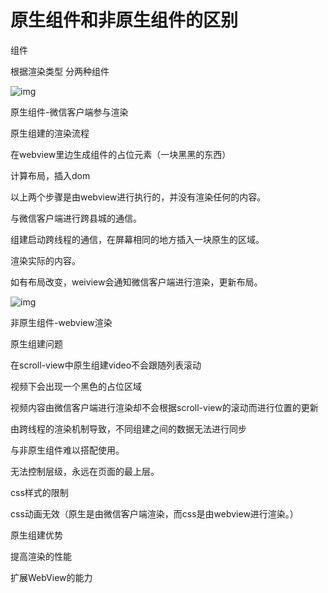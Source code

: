 # 原生组件和非原生组件的区别

组件

根据渲染类型 分两种组件



![img](https://ask.qcloudimg.com/http-save/developer-news/63baz9wanf.jpeg?imageView2/2/w/1620)

原生组件-微信客户端参与渲染

原生组建的渲染流程

在webview里边生成组件的占位元素（一块黑黑的东西）

计算布局，插入dom

以上两个步骤是由webview进行执行的，并没有渲染任何的内容。

与微信客户端进行跨县城的通信。

组建启动跨线程的通信，在屏幕相同的地方插入一块原生的区域。

渲染实际的内容。

如有布局改变，weiview会通知微信客户端进行渲染，更新布局。



![img](https://ask.qcloudimg.com/http-save/developer-news/oxd76g2zse.jpeg?imageView2/2/w/1620)

非原生组件-webview渲染

原生组建问题

在scroll-view中原生组建video不会跟随列表滚动

视频下会出现一个黑色的占位区域

视频内容由微信客户端进行渲染却不会根据scroll-view的滚动而进行位置的更新

由跨线程的渲染机制导致，不同组建之间的数据无法进行同步

与非原生组件难以搭配使用。

无法控制层级，永远在页面的最上层。

css样式的限制

css动画无效（原生是由微信客户端渲染，而css是由webview进行渲染。）

原生组建优势

提高渲染的性能

扩展WebView的能力